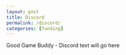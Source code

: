 ```yaml
---
layout: post
title: Discord
permalink: /discord/
categories: [funding]
---
```


Good Game Buddy - Discord text will go here
